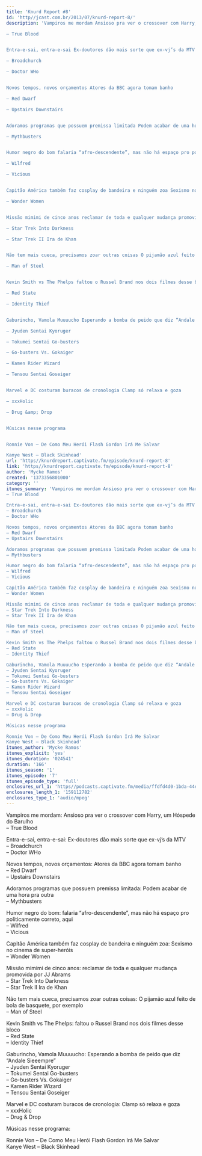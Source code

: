 ```yaml
---
title: 'Knurd Report #8'
id: 'http//jcast.com.br/2013/07/knurd-report-8/'
description: 'Vampiros me mordam Ansioso pra ver o crossover com Harry, um Hóspede do Barulho

– True Blood


Entra-e-sai, entra-e-sai Ex-doutores dão mais sorte que ex-vj’s da MTV

– Broadchurch

– Doctor WHo


Novos tempos, novos orçamentos Atores da BBC agora tomam banho

– Red Dwarf

– Upstairs Downstairs


Adoramos programas que possuem premissa limitada Podem acabar de uma hora pra outra

– Mythbusters


Humor negro do bom falaria “afro-descendente”, mas não há espaço pro politicamente correto, aqui

– Wilfred

– Vicious


Capitão América também faz cosplay de bandeira e ninguém zoa Sexismo no cinema de super-heróis

– Wonder Women


Missão mimimi de cinco anos reclamar de toda e qualquer mudança promovida por JJ Abrams

– Star Trek Into Darkness

– Star Trek II Ira de Khan


Não tem mais cueca, precisamos zoar outras coisas O pijamão azul feito de bola de basquete, por exemplo

– Man of Steel


Kevin Smith vs The Phelps faltou o Russel Brand nos dois filmes desse bloco

– Red State

– Identity Thief


Gaburincho, Vamola Muuuucho Esperando a bomba de peido que diz “Andale Sieeempre”

– Jyuden Sentai Kyoruger

– Tokumei Sentai Go-busters

– Go-busters Vs. Gokaiger

– Kamen Rider Wizard

– Tensou Sentai Goseiger


Marvel e DC costuram buracos de cronologia Clamp só relaxa e goza

– xxxHolic

– Drug &amp; Drop


Músicas nesse programa


Ronnie Von – De Como Meu Herói Flash Gordon Irá Me Salvar

Kanye West – Black Skinhead'
url: 'https//knurdreport.captivate.fm/episode/knurd-report-8'
link: 'https//knurdreport.captivate.fm/episode/knurd-report-8'
author: 'Mycke Ramos'
created: '1373356801000'
category: ''
itunes_summary: 'Vampiros me mordam Ansioso pra ver o crossover com Harry, um Hóspede do Barulho
– True Blood

Entra-e-sai, entra-e-sai Ex-doutores dão mais sorte que ex-vj’s da MTV
– Broadchurch
– Doctor WHo

Novos tempos, novos orçamentos Atores da BBC agora tomam banho
– Red Dwarf
– Upstairs Downstairs

Adoramos programas que possuem premissa limitada Podem acabar de uma hora pra outra
– Mythbusters

Humor negro do bom falaria “afro-descendente”, mas não há espaço pro politicamente correto, aqui
– Wilfred
– Vicious

Capitão América também faz cosplay de bandeira e ninguém zoa Sexismo no cinema de super-heróis
– Wonder Women

Missão mimimi de cinco anos reclamar de toda e qualquer mudança promovida por JJ Abrams
– Star Trek Into Darkness
– Star Trek II Ira de Khan

Não tem mais cueca, precisamos zoar outras coisas O pijamão azul feito de bola de basquete, por exemplo
– Man of Steel

Kevin Smith vs The Phelps faltou o Russel Brand nos dois filmes desse bloco
– Red State
– Identity Thief

Gaburincho, Vamola Muuuucho Esperando a bomba de peido que diz “Andale Sieeempre”
– Jyuden Sentai Kyoruger
– Tokumei Sentai Go-busters
– Go-busters Vs. Gokaiger
– Kamen Rider Wizard
– Tensou Sentai Goseiger

Marvel e DC costuram buracos de cronologia Clamp só relaxa e goza
– xxxHolic
– Drug & Drop

Músicas nesse programa

Ronnie Von – De Como Meu Herói Flash Gordon Irá Me Salvar
Kanye West – Black Skinhead'
itunes_author: 'Mycke Ramos'
itunes_explicit: 'yes'
itunes_duration: '024541'
duration: '166'
itunes_season: '1'
itunes_episode: '7'
itunes_episode_type: 'full'
enclosures_url_1: 'https//podcasts.captivate.fm/media/ffdfd4d0-1bda-44e7-8a9f-6ecf61019573/hipcast-12771-u-391607-s-1-audio_tc.mp3'
enclosures_length_1: '159112782'
enclosures_type_1: 'audio/mpeg'
---
```

Vampiros me mordam: Ansioso pra ver o crossover com Harry, um Hóspede do Barulho  
– True Blood

Entra-e-sai, entra-e-sai: Ex-doutores dão mais sorte que ex-vj’s da MTV  
– Broadchurch  
– Doctor WHo

Novos tempos, novos orçamentos: Atores da BBC agora tomam banho  
– Red Dwarf  
– Upstairs Downstairs

Adoramos programas que possuem premissa limitada: Podem acabar de uma hora pra outra  
– Mythbusters

Humor negro do bom: falaria “afro-descendente”, mas não há espaço pro politicamente correto, aqui  
– Wilfred  
– Vicious

Capitão América também faz cosplay de bandeira e ninguém zoa: Sexismo no cinema de super-heróis  
– Wonder Women

Missão mimimi de cinco anos: reclamar de toda e qualquer mudança promovida por JJ Abrams  
– Star Trek Into Darkness  
– Star Trek II Ira de Khan

Não tem mais cueca, precisamos zoar outras coisas: O pijamão azul feito de bola de basquete, por exemplo  
– Man of Steel

Kevin Smith vs The Phelps: faltou o Russel Brand nos dois filmes desse bloco  
– Red State  
– Identity Thief

Gaburincho, Vamola Muuuucho: Esperando a bomba de peido que diz “Andale Sieeempre”  
– Jyuden Sentai Kyoruger  
– Tokumei Sentai Go-busters  
– Go-busters Vs. Gokaiger  
– Kamen Rider Wizard  
– Tensou Sentai Goseiger

Marvel e DC costuram buracos de cronologia: Clamp só relaxa e goza  
– xxxHolic  
– Drug & Drop

Músicas nesse programa:

Ronnie Von – De Como Meu Herói Flash Gordon Irá Me Salvar  
Kanye West – Black Skinhead